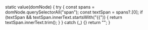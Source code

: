 static value(domNode) {
  try {
    const spans = domNode.querySelectorAll("span");
    const textSpan = spans?.[0];
    if (textSpan && textSpan.innerText.startsWith("{{")) {
      return textSpan.innerText.trim();
    }
  } catch (_) {}
  return "";
}
